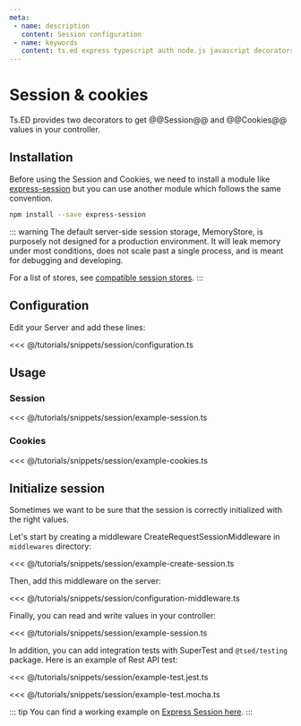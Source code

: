 ```yaml
---
meta:
 - name: description
   content: Session configuration 
 - name: keywords
   content: ts.ed express typescript auth node.js javascript decorators
---
```

# Session & cookies

Ts.ED provides two decorators to get @@Session@@ and @@Cookies@@ values in your controller.

## Installation

Before using the Session and Cookies, we need to install a module like [express-session](https://www.npmjs.com/package/express-session) but 
you can use another module which follows the same convention. 

```bash
npm install --save express-session
```

::: warning
The default server-side session storage, MemoryStore, is purposely not designed for a production environment. It will leak memory under most conditions, does not scale past a single process, and is meant for debugging and developing.

For a list of stores, see [compatible session stores](https://www.npmjs.com/package/express-session#compatible-session-stores).
:::

## Configuration

Edit your Server and add these lines:

<<< @/tutorials/snippets/session/configuration.ts


## Usage
### Session

<<< @/tutorials/snippets/session/example-session.ts

### Cookies 

<<< @/tutorials/snippets/session/example-cookies.ts

## Initialize session

Sometimes we want to be sure that the session is correctly initialized with the right values.

Let's start by creating a middleware CreateRequestSessionMiddleware in `middlewares` directory:

<<< @/tutorials/snippets/session/example-create-session.ts

Then, add this middleware on the server:

<<< @/tutorials/snippets/session/configuration-middleware.ts

Finally, you can read and write values in your controller:

<<< @/tutorials/snippets/session/example-session.ts

In addition, you can add integration tests with SuperTest and `@tsed/testing` package.
Here is an example of Rest API test:

<Tabs class="-code">
<Tab label="Jest">

<<< @/tutorials/snippets/session/example-test.jest.ts

</Tab>
<Tab label="Mocha">

<<< @/tutorials/snippets/session/example-test.mocha.ts

</Tab>
</Tabs>

::: tip
You can find a working example on [Express Session here](https://github.com/TypedProject/tsed-example-session).
:::

